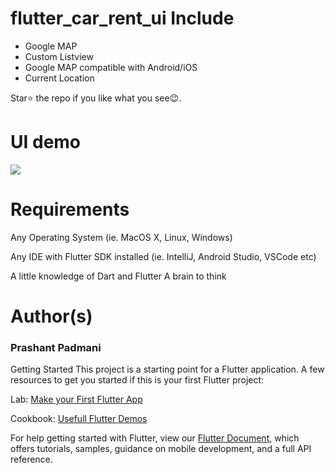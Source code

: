 # flutter_car_rent_ui Include 
- Google MAP 
- Custom Listview 
- Google MAP compatible with Android/iOS
- Current Location

Star⭐ the repo if you like what you see😉.


# UI demo
<img src="https://github.com/Prashant09mca/flutter_rent_car_UI/blob/master/f_car_UI.gif"/>

# Requirements
Any Operating System (ie. MacOS X, Linux, Windows)<p>
Any IDE with Flutter SDK installed (ie. IntelliJ, Android Studio, VSCode etc)<p>
A little knowledge of Dart and Flutter
A brain to think

# Author(s)
 <h3>Prashant Padmani</h3>

Getting Started
This project is a starting point for a Flutter application.
A few resources to get you started if this is your first Flutter project:

Lab: <a href="https://flutter.dev/docs/get-started/codelab">Make your First Flutter App</a><p>
Cookbook: <a href="https://flutter.dev/docs/cookbook">Usefull Flutter Demos</a>

For help getting started with Flutter, view our <a href="https://flutter.dev/docs">Flutter Document</a>, which offers tutorials, samples, guidance on mobile development, and a full API reference.




